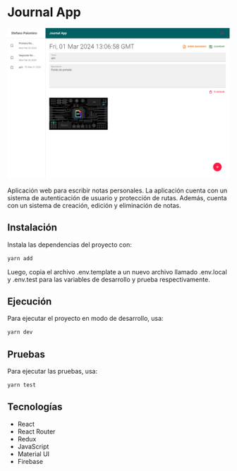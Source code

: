 # Journal App

![Imagen de previsualización](public/journal.png)

Aplicación web para escribir notas personales. La aplicación cuenta con un sistema de autenticación de usuario y protección de rutas. Además, cuenta con un sistema de creación, edición y eliminación de notas.

## Instalación

Instala las dependencias del proyecto con:

```bash
yarn add
```

Luego, copia el archivo .env.template a un nuevo archivo llamado .env.local y .env.test para las variables de desarrollo y prueba respectivamente.

## Ejecución

Para ejecutar el proyecto en modo de desarrollo, usa:

```bash
yarn dev
```

## Pruebas

Para ejecutar las pruebas, usa:

```bash
yarn test
```

## Tecnologías

- React
- React Router
- Redux
- JavaScript
- Material UI
- Firebase
